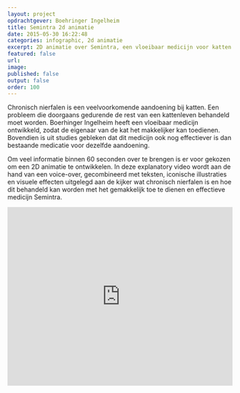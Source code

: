 ```yaml
---
layout: project
opdrachtgever: Boehringer Ingelheim
title: Semintra 2d animatie
date: 2015-05-30 16:22:48
categories: infographic, 2d animatie
excerpt: 2D animatie over Semintra, een vloeibaar medicijn voor katten met chronisch nierfalen
featured: false
url:
image:
published: false
output: false
order: 100
---
```

Chronisch nierfalen is een veelvoorkomende aandoening bij katten. Een probleem die doorgaans gedurende de rest van een kattenleven behandeld moet worden. Boerhinger Ingelheim heeft een vloeibaar medicijn ontwikkeld, zodat de eigenaar van de kat het makkelijker kan toedienen. Bovendien is uit studies gebleken dat dit medicijn ook nog effectiever is dan bestaande medicatie voor dezelfde aandoening.

Om veel informatie binnen 60 seconden over te brengen is er voor gekozen om een 2D animatie te ontwikkelen. In deze explanatory video wordt aan de hand van een voice-over, gecombineerd met teksten, iconische illustraties en visuele effecten uitgelegd aan de kijker wat chronisch nierfalen is en hoe dit behandeld kan worden met het gemakkelijk toe te dienen en effectieve medicijn Semintra.

<iframe src="https://player.vimeo.com/video/113492651?color=3fc3dd&title=0&byline=0&portrait=0" width="100%" height="400" frameborder="0" webkitallowfullscreen mozallowfullscreen allowfullscreen></iframe>
